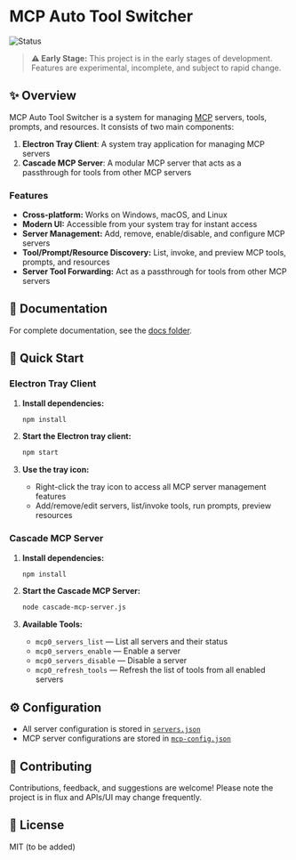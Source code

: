 # MCP Auto Tool Switcher

![Status](https://img.shields.io/badge/status-early%20development-orange)

> **⚠️ Early Stage:** This project is in the early stages of development. Features are experimental, incomplete, and subject to rapid change.

## ✨ Overview
MCP Auto Tool Switcher is a system for managing [MCP](https://github.com/your-mcp-link) servers, tools, prompts, and resources. It consists of two main components:

1. **Electron Tray Client**: A system tray application for managing MCP servers
2. **Cascade MCP Server**: A modular MCP server that acts as a passthrough for tools from other MCP servers

### Features
- **Cross-platform:** Works on Windows, macOS, and Linux
- **Modern UI:** Accessible from your system tray for instant access
- **Server Management:** Add, remove, enable/disable, and configure MCP servers
- **Tool/Prompt/Resource Discovery:** List, invoke, and preview MCP tools, prompts, and resources
- **Server Tool Forwarding:** Act as a passthrough for tools from other MCP servers

## 📖 Documentation

For complete documentation, see the [docs folder](./docs/index.md).

## 🚀 Quick Start

### Electron Tray Client

1. **Install dependencies:**
   ```sh
   npm install
   ```

2. **Start the Electron tray client:**
   ```sh
   npm start
   ```

3. **Use the tray icon:**
   - Right-click the tray icon to access all MCP server management features
   - Add/remove/edit servers, list/invoke tools, run prompts, preview resources

### Cascade MCP Server

1. **Install dependencies:**
   ```sh
   npm install
   ```

2. **Start the Cascade MCP Server:**
   ```sh
   node cascade-mcp-server.js
   ```

3. **Available Tools:**
   - `mcp0_servers_list` — List all servers and their status
   - `mcp0_servers_enable` — Enable a server
   - `mcp0_servers_disable` — Disable a server
   - `mcp0_refresh_tools` — Refresh the list of tools from all enabled servers

## ⚙️ Configuration

- All server configuration is stored in [`servers.json`](./servers.json)
- MCP server configurations are stored in [`mcp-config.json`](./mcp-config.json)

## 🤝 Contributing

Contributions, feedback, and suggestions are welcome! Please note the project is in flux and APIs/UI may change frequently.

## 📄 License

MIT (to be added)
